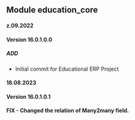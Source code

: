 ## Module education_core

#### z.09.2022
#### Version 16.0.1.0.0
##### ADD
- Initial commit for Educational ERP Project

#### 18.08.2023
#### Version 16.0.1.0.1
#### FIX - Changed the relation of Many2many field.